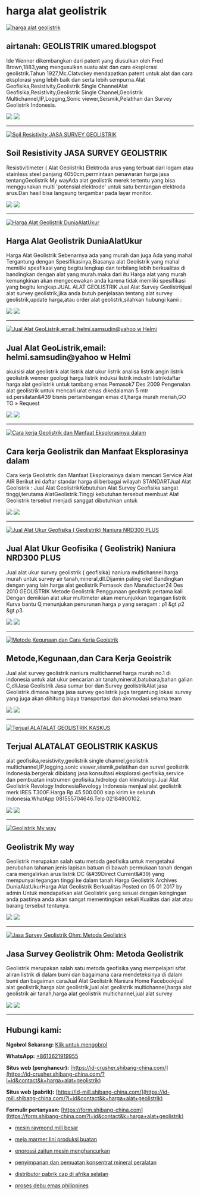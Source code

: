 # harga alat geolistrik

<a href="https://swt.shibang-china.com/?l=id&img&k=harga+alat+geolistrik" target="_blank">![harga alat geolistrik](http://static.shibang-china.com/all-800x300/623.jpg)</a>

## airtanah: GEOLISTRIK umared.blogspot
Ide Wenner dikembangkan dari patent yang diusulkan oleh Fred Brown,1883,yang mengusulkan suatu alat dan cara eksplorasi geolistrik.Tahun 1927,Mc.Clatvckey mendapatkan patent untuk alat dan cara eksplorasi yang lebih baik dan serta lebih sempurna.Alat Geofisika,Resistivity,Geolistrik Single ChannelAlat Geofisika,Resistivity,Geolistrik Single Channel,Geolistrik Multichannel,IP,Logging,Sonic viewer,Seismik,Pelatihan dan Survey Geolistrik Indonesia.


<a href="https://whatsapp.shibangsoft.com/WhatsApp.php" target="_blank" title="WhatsApp">![](http://static.shibang-china.com/icon/whatsapp.png)</a> <a href="https://swt.shibang-china.com/?l=id&icon&k=harga+alat+geolistrik" target="_blank">![](http://static.shibang-china.com/icon/chat-id.png)</a>

---

<a href="https://swt.shibang-china.com/?l=id&img&k=harga+alat+geolistrik" target="_blank">![Soil Resistivity JASA SURVEY GEOLISTRIK](http://static.shibang-china.com/all-800x300/1275.jpg)</a>

## Soil Resistivity JASA SURVEY GEOLISTRIK
Resistivitimeter ( Alat Geolistrik) Elektroda arus yang terbuat dari logam atau stainless steel panjang 4050cm,permintaan penawaran harga jasa tentangGeolistrik My wayAda alat geolistrik merek tertentu yang bisa menggunakan multi 'potensial elektrode' untuk satu bentangan elektroda arus.Dan hasil bisa langsung tergambar pada layar monitor.


<a href="https://whatsapp.shibangsoft.com/WhatsApp.php" target="_blank" title="WhatsApp">![](http://static.shibang-china.com/icon/whatsapp.png)</a> <a href="https://swt.shibang-china.com/?l=id&icon&k=harga+alat+geolistrik" target="_blank">![](http://static.shibang-china.com/icon/chat-id.png)</a>

---

<a href="https://swt.shibang-china.com/?l=id&img&k=harga+alat+geolistrik" target="_blank">![Harga Alat Geolistrik DuniaAlatUkur](http://static.shibang-china.com/all-800x300/201.jpg)</a>

## Harga Alat Geolistrik DuniaAlatUkur
Harga Alat Geolistrik Sebenarnya ada yang murah dan juga Ada yang mahal Tergantung dengan Spesifikasinya,Biasanya alat Geolistrik yang mahal memiliki spesfikasi yang begitu lengkap dan terbilang lebih berkualitas di bandingkan dengan alat yang murah.maka dari itu Harga alat yang murah kemungkinan akan mengecewakan anda karena tidak memliki spesifikasi yang begitu lengkap.JUAL ALAT GEOLISTRIK Jual Alat Survey Geolistrikjual alat survey geolistrik,jika anda butuh penjelasan tentang alat survey geolistrik,update harga,atau order alat geolistrk,silahkan hubungi kami :


<a href="https://whatsapp.shibangsoft.com/WhatsApp.php" target="_blank" title="WhatsApp">![](http://static.shibang-china.com/icon/whatsapp.png)</a> <a href="https://swt.shibang-china.com/?l=id&icon&k=harga+alat+geolistrik" target="_blank">![](http://static.shibang-china.com/icon/chat-id.png)</a>

---

<a href="https://swt.shibang-china.com/?l=id&img&k=harga+alat+geolistrik" target="_blank">![Jual Alat GeoListrik,email: helmi.samsudin@yahoo w Helmi](http://static.shibang-china.com/all-800x300/23.jpg)</a>

## Jual Alat GeoListrik,email: helmi.samsudin@yahoo w Helmi
akuisisi alat geolistrik alat listrik alat ukur listrik analisa listrik angin listrik geolistrik wenner geologi harga listrik induksi listrik industri listrikdaftar harga alat geolistrik untuk tambang emas Pemasok7 Des 2009 Pengenalan alat geolistrik untuk mencari urat emas dikedalaman 5 mtr sd.persilatan&#39 bisnis pertambangan emas dll,harga murah meriah,GO TO » Request


<a href="https://whatsapp.shibangsoft.com/WhatsApp.php" target="_blank" title="WhatsApp">![](http://static.shibang-china.com/icon/whatsapp.png)</a> <a href="https://swt.shibang-china.com/?l=id&icon&k=harga+alat+geolistrik" target="_blank">![](http://static.shibang-china.com/icon/chat-id.png)</a>

---

<a href="https://swt.shibang-china.com/?l=id&img&k=harga+alat+geolistrik" target="_blank">![Cara kerja Geolistrik dan Manfaat Eksplorasinya dalam](http://static.shibang-china.com/all-800x300/1427.jpg)</a>

## Cara kerja Geolistrik dan Manfaat Eksplorasinya dalam
Cara kerja Geolistrik dan Manfaat Eksplorasinya dalam mencari Service Alat AIR Berikut ini daftar standar harga di berbagai wilayah STANDARTJual Alat Geolistrik : Jual Alat GeolistrikKebutuhan Alat Survey Geofisika sangat tinggi,terutama AlatGeolistrik.Tinggi kebutuhan tersebut membuat Alat Geolistrik tersebut menjadi sanggat dibutuhkan untuk


<a href="https://whatsapp.shibangsoft.com/WhatsApp.php" target="_blank" title="WhatsApp">![](http://static.shibang-china.com/icon/whatsapp.png)</a> <a href="https://swt.shibang-china.com/?l=id&icon&k=harga+alat+geolistrik" target="_blank">![](http://static.shibang-china.com/icon/chat-id.png)</a>

---

<a href="https://swt.shibang-china.com/?l=id&img&k=harga+alat+geolistrik" target="_blank">![Jual Alat Ukur Geofisika ( Geolistrik) Naniura NRD300 PLUS](http://static.shibang-china.com/all-800x300/360.jpg)</a>

## Jual Alat Ukur Geofisika ( Geolistrik) Naniura NRD300 PLUS
Jual alat ukur survey geolistrik ( geofisika) naniura multichannel harga murah untuk survey air tanah,mineral,dll.Dijamin paling oke! Bandingkan dengan yang lain.harga alat geolistrik Pemasok dan Manufactuer24 Des 2010 GEOLISTRIK Metode Geolistrik Penggunaan geolistrik pertama kali Dengan demikian alat ukur multimeter akan menunjukkan tegangan listrik Kurva bantu Q,menunjukan penurunan harga ρ yang seragam : ρ1 &gt ρ2 &gt ρ3.


<a href="https://whatsapp.shibangsoft.com/WhatsApp.php" target="_blank" title="WhatsApp">![](http://static.shibang-china.com/icon/whatsapp.png)</a> <a href="https://swt.shibang-china.com/?l=id&icon&k=harga+alat+geolistrik" target="_blank">![](http://static.shibang-china.com/icon/chat-id.png)</a>

---

<a href="https://swt.shibang-china.com/?l=id&img&k=harga+alat+geolistrik" target="_blank">![Metode,Kegunaan,dan Cara Kerja Geoistrik](http://static.shibang-china.com/all-800x300/406.jpg)</a>

## Metode,Kegunaan,dan Cara Kerja Geoistrik
Jual alat survey geolistrik naniura multichannel harga murah no.1 di indonesia untuk alat ukur pencarian air tanah,mineral,batubara,bahan galian C,dllJasa Geolistrik Jasa sumur bor dan Survey geolistrikAlat jasa Geolistrik.dimana harga jasa survey geolistrik juga tergantung lokasi survey yang juga akan dihitung biaya transportasi dan akomodasi selama team


<a href="https://whatsapp.shibangsoft.com/WhatsApp.php" target="_blank" title="WhatsApp">![](http://static.shibang-china.com/icon/whatsapp.png)</a> <a href="https://swt.shibang-china.com/?l=id&icon&k=harga+alat+geolistrik" target="_blank">![](http://static.shibang-china.com/icon/chat-id.png)</a>

---

<a href="https://swt.shibang-china.com/?l=id&img&k=harga+alat+geolistrik" target="_blank">![Terjual ALATALAT GEOLISTRIK KASKUS](http://static.shibang-china.com/all-800x300/1395.jpg)</a>

## Terjual ALATALAT GEOLISTRIK KASKUS
alat geofisika,resistivity,geolistrik single channel,geolistrik multichannel,IP,logging,sonic viewer,siismik,pelatihan dan survel geolistrik Indonesia.bergerak dibidang jasa konsultasi eksplorasi geofisika,service dan pembuatan instrumen geofisika,hidrologi dan klimatologi.Jual Alat Geolistrik Revology IndonesiaRevology Indonesia menjual alat geolistrik merk IRES T300F.Harga Rp 45.500.000 siap kirim ke seluruh Indonesia.WhatApp 081555704646.Telp 02184900102.


<a href="https://whatsapp.shibangsoft.com/WhatsApp.php" target="_blank" title="WhatsApp">![](http://static.shibang-china.com/icon/whatsapp.png)</a> <a href="https://swt.shibang-china.com/?l=id&icon&k=harga+alat+geolistrik" target="_blank">![](http://static.shibang-china.com/icon/chat-id.png)</a>

---

<a href="https://swt.shibang-china.com/?l=id&img&k=harga+alat+geolistrik" target="_blank">![Geolistrik My way](http://static.shibang-china.com/all-800x300/1399.jpg)</a>

## Geolistrik My way
Geolistrik merupakan salah satu metoda geofisika untuk mengetahui perubahan tahanan jenis lapisan batuan di bawah permukaan tanah dengan cara mengalirkan arus listrik DC (&#39Direct Current&#39) yang mempunyai tegangan tinggi ke dalam tanah.Harga Geolistrik Archives DuniaAlatUkurHarga Alat Geolistrik Berkualitas Posted on 05 01 2017 by admin Untuk mendapatkan alat Geolistrik yang sesuai dengan keingingan anda pastinya anda akan sangat mementingkan sekali Kualitas dari alat atau barang tersebut tentunya.


<a href="https://whatsapp.shibangsoft.com/WhatsApp.php" target="_blank" title="WhatsApp">![](http://static.shibang-china.com/icon/whatsapp.png)</a> <a href="https://swt.shibang-china.com/?l=id&icon&k=harga+alat+geolistrik" target="_blank">![](http://static.shibang-china.com/icon/chat-id.png)</a>

---

<a href="https://swt.shibang-china.com/?l=id&img&k=harga+alat+geolistrik" target="_blank">![Jasa Survey Geolistrik Ohm: Metoda Geolistrik](http://static.shibang-china.com/all-800x300/1465.jpg)</a>

## Jasa Survey Geolistrik Ohm: Metoda Geolistrik
Geolistrik merupakan salah satu metoda geofisika yang mempelajari sifat aliran listrik di dalam bumi dan bagaimana cara mendeteksinya di dalam bumi dan bagaiman caraJual Alat Geolistrik Naniura Home Facebookjual alat geolistrik,harga alat geolistrik,jual alat geolistrik multichannel,harga alat geolistrik air tanah,harga alat geolistrik multichannel,jual alat survey


<a href="https://whatsapp.shibangsoft.com/WhatsApp.php" target="_blank" title="WhatsApp">![](http://static.shibang-china.com/icon/whatsapp.png)</a> <a href="https://swt.shibang-china.com/?l=id&icon&k=harga+alat+geolistrik" target="_blank">![](http://static.shibang-china.com/icon/chat-id.png)</a>

---
## Hubungi kami:

**Ngobrol Sekarang:** [Klik untuk mengobrol](https://swt.shibang-china.com?l=id&contact&k=harga+alat+geolistrik)

**WhatsApp:**  [+8613621919955](https://whatsapp.shibangsoft.com/WhatsApp.php)

**Situs web (penghancur):** [https://id-crusher.shibang-china.com/](https://id-crusher.shibang-china.com/?l=id&contact&k=harga+alat+geolistrik)

**Situs web (pabrik):** [https://id-mill.shibang-china.com/](https://id-mill.shibang-china.com/?l=id&contact&k=harga+alat+geolistrik)

**Formulir pertanyaan:** [https://form.shibang-china.com](https://form.shibang-china.com?l=id&contact&k=harga+alat+geolistrik)

* [mesin raymond mill besar](../36/mesin%20raymond%20mill%20besar.md)

* [meja marmer lini produksi buatan](../39/meja%20marmer%20lini%20produksi%20buatan.md)

* [enorossi zaitun mesin menghancurkan](../40/enorossi%20zaitun%20mesin%20menghancurkan.md)

* [penyimpanan dan pemuatan konsentrat mineral peralatan](../32/penyimpanan%20dan%20pemuatan%20konsentrat%20mineral%20peralatan.md)

* [distributor pabrik cap di afrika selatan](../31/distributor%20pabrik%20cap%20di%20afrika%20selatan.md)

* [proses debu emas philippines](../37/proses%20debu%20emas%20philippines.md)